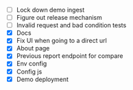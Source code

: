 - [ ] Lock down demo ingest
- [ ] Figure out release mechanism
- [ ] Invalid request and bad condition tests
- [x] Docs
- [x] Fix UI when going to a direct url
- [x] About page
- [x] Previous report endpoint for compare
- [x] Env config
- [x] Config js
- [x] Demo deployment
